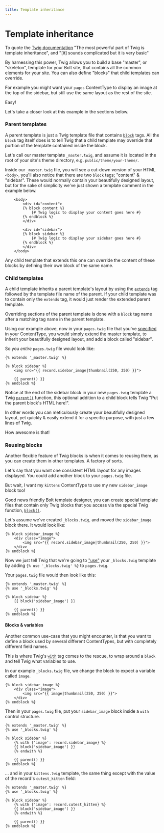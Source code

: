 ```yaml
---
title: Template inheritance
---
```

Template inheritance
====================

To quote the [Twig documentation][twig-inheritance]
"The most powerful part of Twig is template inheritance", and
"[it] sounds complicated but it is very basic"

By harnessing this power, Twig allows you to build a base "master", or
"skeleton", template for your Bolt site, that contains all the common elements
for your site. You can also define "blocks" that child templates can override.

For example you might want your `pages` ContentType to display an image at the
top of the sidebar, but still use the same layout as the rest of the site.

Easy!

Let's take a closer look at this example in the sections below.


### Parent templates

A parent template is just a Twig template file that contains
[`block`][twig-tag-block] tags. All the `block` tag itself does is to tell
Twig that a child template may override that portion of the template contained
inside the block.

Let's call our master template `_master.twig`, and assume it is located in the
root of your site's theme directory, e.g. `public/theme/your-theme/`.

Inside our `_master.twig` file, you will see a cut-down version of your HTML
`<body>`, you'll also notice that there are two `block` tags; "content" &
"sidebar". These would normally contain your beautifully designed layout, but
for the sake of simplicity we've just shown a template comment in the example
below.

```twig
    <body>
        <div id="content">
        {% block content %}
            {# Twig logic to display your content goes here #}
        {% endblock %}
        </div>

        <div id="sidebar">
        {% block sidebar %}
            {# Twig logic to display your sidebar goes here #}
        {% endblock %}
        </div>
    </body>
```

Any child template that extends this one can override the content of these
blocks by defining their own block of the same name.


### Child templates

A child template inherits a parent template's layout by using the
[`extends`][twig-tag-extends] tag followed by the template file name of the
parent. If your child template was to contain only the `extends` tag, it would
just render the extended parent template.

Overriding sections of the parent template is done with a `block` tag name
after a matching tag name in the parent template.

Using our example above, now in your `pages.twig` file that you've
[specified](templates-selection) in your ContentType, you would simply extend
the master template, to inherit your beautifully designed layout, and add a
block called "sidebar".

So you *entire* `pages.twig` file would look like:

```twig
{% extends '_master.twig' %}

{% block sidebar %}
    <img src="{{ record.sidebar_image|thumbnail(250, 250) }}">

    {{ parent() }}
{% endblock %}
```


Notice at the end of the sidebar block in your new `pages.twig` template a Twig
[`parent()`][twig-function-parent] function, this optional addition to a child
block tells Twig "Put the parent block's HTML here!".

In other words you can meticulously create your beautifully designed layout,
yet quickly & easily extend it for a specific purpose, with just a few lines of
Twig.

How awesome is that!


### Reusing blocks

Another flexible feature of Twig blocks is when it comes to reusing them, as
you can create  them in other templates. A factory of sorts.

Let's say that you want one consistent HTML layout for any images displayed.
You could add another block to your `pages.twig` file.

But wait, I want my `kittens` ContentType to use my new `sidebar_image` block
too!

Good news friendly Bolt template designer, you can create special template
files that contain only Twig blocks that you access via the special Twig
function, [`block()`][twig-function-block].

Let's assume we've created `_blocks.twig`, and moved the `sidebar_image` block
there. It would look like:

```twig
{% block sidebar_image %}
    <div class="image">
        <img src="{{ record.sidebar_image|thumbnail(250, 250) }}">
    </div>
{% endblock %}
```

Now we just tell Twig that we're going to ["use"][twig-tag-use] your
`_blocks.twig` template by adding `{% use '_blocks.twig' %}` to `pages.twig`.

Your `pages.twig` file would then look like this:

```twig
{% extends '_master.twig' %}
{% use '_blocks.twig' %}

{% block sidebar %}
    {{ block('sidebar_image') }}

    {{ parent() }}
{% endblock %}

```


#### Blocks & variables

Another common use-case that you might encounter, is that you want to define
a block used by several different ContentTypes, but with completely different
field names.

This is where Twig's [`with`][twig-tag-with] tag comes to the rescue, to wrap
around a `block` and tell Twig what variables to use.

In our example `_blocks.twig` file, we change the block to expect a variable
called `image`.

```twig
{% block sidebar_image %}
    <div class="image">
        <img src="{{ image|thumbnail(250, 250) }}">
    </div>
{% endblock %}
```

Then in your `pages.twig` file,  put your `sidebar_image` block inside a `with`
control structure.

```twig
{% extends '_master.twig' %}
{% use '_blocks.twig' %}

{% block sidebar %}
    {% with {'image': record.sidebar_image} %}
    {{ block('sidebar_image') }}
    {% endwith %}

    {{ parent() }}
{% endblock %}

```

… and in your `kittens.twig` template, the same thing except with the value of
the record's `cutest_kitten` field:

```twig
{% extends '_master.twig' %}
{% use '_blocks.twig' %}

{% block sidebar %}
    {% with {'image': record.cutest_kitten} %}
    {{ block('sidebar_image') }}
    {% endwith %}

    {{ parent() }}
{% endblock %}

```

[twig-function-block]: https://twig.sensiolabs.org/doc/functions/block.html
[twig-function-parent]: https://twig.sensiolabs.org/doc/functions/parent.html
[twig-tag-block]: https://twig.sensiolabs.org/doc/tags/block.html
[twig-tag-extends]: https://twig.sensiolabs.org/doc/tags/extends.html
[twig-tag-with]: https://twig.sensiolabs.org/doc/tags/with.html
[twig-tag-use]: https://twig.sensiolabs.org/doc/tags/use.html
[twig-inheritance]: http://twig.sensiolabs.org/doc/templates.html#template-inheritance
